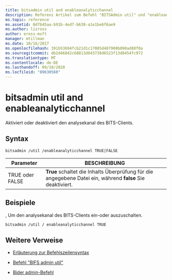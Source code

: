 ```yaml
---
title: bitsadmin util and enableanalyticchannel
description: Referenz Artikel zum Befehl "BITSAdmin util" und "enableanalyticchannel", der den analysekanal des BITS-Clients aktiviert oder deaktiviert.
ms.topic: reference
ms.assetid: 0d7645aa-b91b-4ed7-b630-a1e1be6f6ae9
ms.author: lizross
author: eross-msft
manager: mtillman
ms.date: 10/16/2017
ms.openlocfilehash: 391b53694fcb21d1c17085d487908b090ad88f0a
ms.sourcegitcommit: db2d46842c68813d043738d6523f13d8454fc972
ms.translationtype: MT
ms.contentlocale: de-DE
ms.lasthandoff: 09/10/2020
ms.locfileid: "89630560"
---
```

# <a name="bitsadmin-util-and-enableanalyticchannel"></a>bitsadmin util and enableanalyticchannel

Aktiviert oder deaktiviert den analysekanal des BITS-Clients.

## <a name="syntax"></a>Syntax

```
bitsadmin /util /enableanalyticchannel TRUE|FALSE
```

| Parameter | BESCHREIBUNG |
| --------- | ---------- |
| TRUE oder FALSE | **True** schaltet die Inhalts Überprüfung für die angegebene Datei ein, während **false** Sie deaktiviert. |

## <a name="examples"></a>Beispiele

, Um den analysekanal des BITS-Clients ein-oder auszuschalten.

```
bitsadmin /util / enableanalyticchannel TRUE
```

## <a name="additional-references"></a>Weitere Verweise

- [Erläuterung zur Befehlszeilensyntax](command-line-syntax-key.md)

- [Befehl "BIFS admin util"](bitsadmin-util.md)

- [Bider admin-Befehl](bitsadmin.md)
